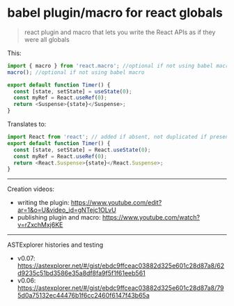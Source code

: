 # babel plugin/macro for react globals

> react plugin and macro that lets you write the React APIs as if they were all globals

This:

```js
import { macro } from 'react.macro'; //optional if not using babel macro
macro(); //optional if not using babel macro

export default function Timer() {
  const [state, setState] = useState(0);
  const myRef = React.useRef(0);
  return <Suspense>{state}</Suspense>;
}
```

Translates to:

```js
import React from 'react'; // added if absent, not duplicated if present
export default function Timer() {
  const [state, setState] = React.useState(0);
  const myRef = React.useRef(0);
  return <React.Suspense>{state}</React.Suspense>;
}
```

---

Creation videos:

- writing the plugin: https://www.youtube.com/edit?ar=1&o=U&video_id=gNTejc1OLvU
- publishing plugin and macro: https://www.youtube.com/watch?v=rZxchMxj6KE

---

ASTExplorer histories and testing

- v0.07: https://astexplorer.net/#/gist/ebdc9ffceac03882d325e601c28d87a8/62d9235c51bd3586e35a8df8fa9f5f1f61eeb561
- v0.06: https://astexplorer.net/#/gist/ebdc9ffceac03882d325e601c28d87a8/795d0a75132ec44476b1f6cc2460f6147f43b65a
